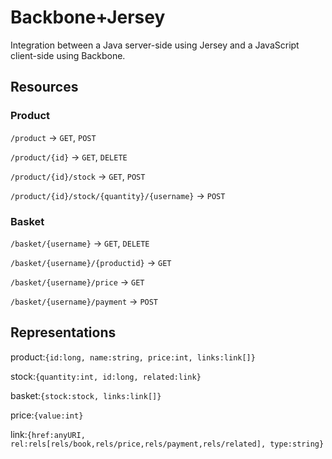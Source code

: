 Backbone+Jersey
===============

Integration between a Java server-side using Jersey and a JavaScript client-side using Backbone.

Resources
---------

### Product

`/product` -> `GET`, `POST`

`/product/{id}` -> `GET`, `DELETE`

`/product/{id}/stock` -> `GET`, `POST`

`/product/{id}/stock/{quantity}/{username}` -> `POST`

### Basket

`/basket/{username}` -> `GET`, `DELETE`

`/basket/{username}/{productid}` -> `GET`

`/basket/{username}/price` -> `GET`

`/basket/{username}/payment` -> `POST`

Representations
---------------

product:`{id:long, name:string, price:int, links:link[]}`

stock:`{quantity:int, id:long, related:link}`

basket:`{stock:stock, links:link[]}`

price:`{value:int}`

link:`{href:anyURI, rel:rels[rels/book,rels/price,rels/payment,rels/related], type:string}`